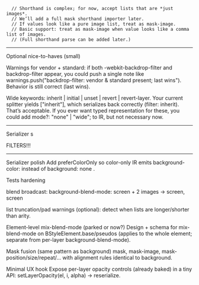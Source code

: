       // Shorthand is complex; for now, accept lists that are *just images*.
      // We’ll add a full mask shorthand importer later.
      // If values look like a pure image list, treat as mask-image.
      // Basic support: treat as mask-image when value looks like a comma list of images.
      // (Full shorthand parse can be added later.)

 ---------------------

 Optional nice-to-haves (small)

Warnings for vendor + standard: if both -webkit-backdrop-filter and backdrop-filter appear, you could push a single note like warnings.push("backdrop-filter: vendor & standard present; last wins"). Behavior is still correct (last wins).

Wide keywords: inherit | initial | unset | revert | revert-layer. Your current splitter yields ["inherit"], which serializes back correctly (filter: inherit). That’s acceptable. If you ever want typed representation for these, you could add mode?: "none" | "wide"; to IR, but not necessary now.

 ---------------------

Serializer s

 FILTERS!!!

---------------------

Serializer polish
Add preferColorOnly so color-only IR emits background-color: instead of background: none <color>.

Tests hardening

blend broadcast: background-blend-mode: screen + 2 images → screen, screen

list truncation/pad warnings (optional): detect when lists are longer/shorter than arity.

Element-level mix-blend-mode (parked or now?)
Design + schema for mix-blend-mode on BStyleElement.base/pseudos (applies to the whole element; separate from per-layer background-blend-mode).

Mask fusion (same pattern as background)
mask, mask-image, mask-position/size/repeat/... with alignment rules identical to background.

Minimal UX hook
Expose per-layer opacity controls (already baked) in a tiny API: setLayerOpacity(el, i, alpha) → reserialize.
